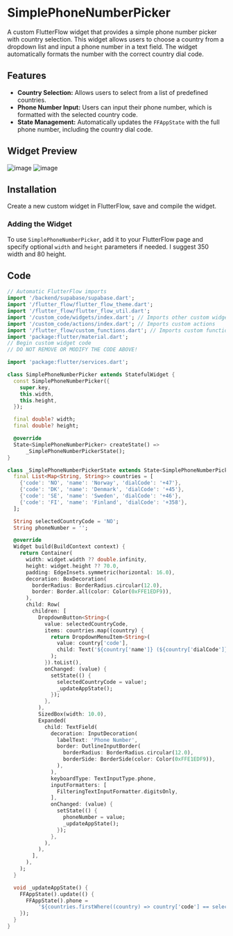# SimplePhoneNumberPicker

A custom FlutterFlow widget that provides a simple phone number picker with country selection. This widget allows users to choose a country from a dropdown list and input a phone number in a text field. The widget automatically formats the number with the correct country dial code.

## Features
- **Country Selection:** Allows users to select from a list of predefined countries.
- **Phone Number Input:** Users can input their phone number, which is formatted with the selected country code.
- **State Management:** Automatically updates the `FFAppState` with the full phone number, including the country dial code.

## Widget Preview
![image](https://github.com/user-attachments/assets/e7efdb9d-786e-403d-9d20-db6171507838)
![image](https://github.com/user-attachments/assets/dd5a6cfc-4bf9-4e4d-839d-127292002871)

## Installation
Create a new custom widget in FlutterFlow, save and compile the widget.

### Adding the Widget
To use `SimplePhoneNumberPicker`, add it to your FlutterFlow page and specify optional `width` and `height` parameters if needed. I suggest 350 width and 80 height.

## Code 
```dart
// Automatic FlutterFlow imports
import '/backend/supabase/supabase.dart';
import '/flutter_flow/flutter_flow_theme.dart';
import '/flutter_flow/flutter_flow_util.dart';
import '/custom_code/widgets/index.dart'; // Imports other custom widgets
import '/custom_code/actions/index.dart'; // Imports custom actions
import '/flutter_flow/custom_functions.dart'; // Imports custom functions
import 'package:flutter/material.dart';
// Begin custom widget code
// DO NOT REMOVE OR MODIFY THE CODE ABOVE!

import 'package:flutter/services.dart';

class SimplePhoneNumberPicker extends StatefulWidget {
  const SimplePhoneNumberPicker({
    super.key,
    this.width,
    this.height,
  });

  final double? width;
  final double? height;

  @override
  State<SimplePhoneNumberPicker> createState() =>
      _SimplePhoneNumberPickerState();
}

class _SimplePhoneNumberPickerState extends State<SimplePhoneNumberPicker> {
  final List<Map<String, String>> countries = [
    {'code': 'NO', 'name': 'Norway', 'dialCode': '+47'},
    {'code': 'DK', 'name': 'Denmark', 'dialCode': '+45'},
    {'code': 'SE', 'name': 'Sweden', 'dialCode': '+46'},
    {'code': 'FI', 'name': 'Finland', 'dialCode': '+358'},
  ];

  String selectedCountryCode = 'NO';
  String phoneNumber = '';

  @override
  Widget build(BuildContext context) {
    return Container(
      width: widget.width ?? double.infinity,
      height: widget.height ?? 70.0,
      padding: EdgeInsets.symmetric(horizontal: 16.0),
      decoration: BoxDecoration(
        borderRadius: BorderRadius.circular(12.0),
        border: Border.all(color: Color(0xFFE1EDF9)),
      ),
      child: Row(
        children: [
          DropdownButton<String>(
            value: selectedCountryCode,
            items: countries.map((country) {
              return DropdownMenuItem<String>(
                value: country['code'],
                child: Text('${country['name']} (${country['dialCode']})'),
              );
            }).toList(),
            onChanged: (value) {
              setState(() {
                selectedCountryCode = value!;
                _updateAppState();
              });
            },
          ),
          SizedBox(width: 10.0),
          Expanded(
            child: TextField(
              decoration: InputDecoration(
                labelText: 'Phone Number',
                border: OutlineInputBorder(
                  borderRadius: BorderRadius.circular(12.0),
                  borderSide: BorderSide(color: Color(0xFFE1EDF9)),
                ),
              ),
              keyboardType: TextInputType.phone,
              inputFormatters: [
                FilteringTextInputFormatter.digitsOnly,
              ],
              onChanged: (value) {
                setState(() {
                  phoneNumber = value;
                  _updateAppState();
                });
              },
            ),
          ),
        ],
      ),
    );
  }

  void _updateAppState() {
    FFAppState().update(() {
      FFAppState().phone =
          '${countries.firstWhere((country) => country['code'] == selectedCountryCode)['dialCode']}$phoneNumber';
    });
  }
}


